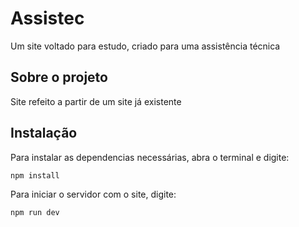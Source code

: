 # Assistec
Um site voltado para estudo, criado para uma assistência técnica

## Sobre o projeto
Site refeito a partir de um site já existente

## Instalação

Para instalar as dependencias necessárias, abra o terminal e digite:

```sh
npm install
```

Para iniciar o servidor com o site, digite:

```sh
npm run dev
```
